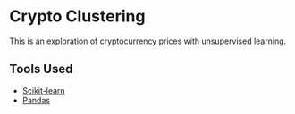 # Crypto Clustering

This is an exploration of cryptocurrency prices with unsupervised learning.

## Tools Used
- [Scikit-learn](https://scikit-learn.org/stable/)
- [Pandas](https://pandas.pydata.org/docs/)
